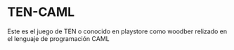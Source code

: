 # TEN-CAML
Este es el juego de TEN o conocido en playstore como woodber relizado en el lenguaje de programación CAML
